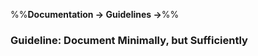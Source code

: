 <link rel="stylesheet" href="{{baseUrl}}/css/textbook.css">

<div class="website-content">

%%**Documentation → Guidelines →**%%

### Guideline: Document Minimally, but Sufficiently

<div id="main">

<include src="./what/embed.md" />
<include src="./how/embed.md" />

</div>
</div>
